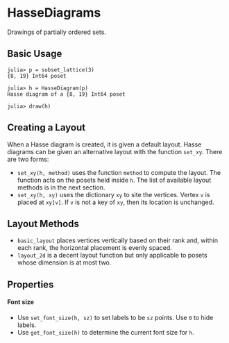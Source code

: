 # HasseDiagrams

Drawings of partially ordered sets. 

## Basic Usage

```
julia> p = subset_lattice(3)
{8, 19} Int64 poset

julia> h = HasseDiagram(p)
Hasse diagram of a {8, 19} Int64 poset

julia> draw(h)
```

## Creating a Layout

When a Hasse diagram is created, it is given a default layout. Hasse diagrams can be given an alternative layout with the function `set_xy`. There are two forms:

* `set_xy(h, method)` uses the function `method` to compute the layout. The function acts on the posets held inside `h`. The list of available layout methods is in the next section. 
* `set_xy(h, xy)` uses the dictionary `xy` to site the vertices. Vertex `v` is placed at `xy[v]`. If `v` is not a key of `xy`, then its location is unchanged.

## Layout Methods

* `basic_layout` places vertices vertically based on their rank and, within each rank, the horizontal placement is evenly spaced.
* `layout_2d` is a decent layout function but only applicable to posets whose dimension is at most two. 


## Properties

#### Font size

* Use `set_font_size(h, sz)` to set labels to be `sz` points. Use `0` to hide labels. 
* Use `get_font_size(h)` to determine the current font size for `h`. 

